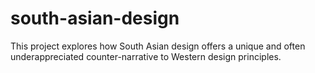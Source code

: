 # south-asian-design
This project explores how South Asian design offers a unique and often underappreciated counter-narrative to Western design principles.
